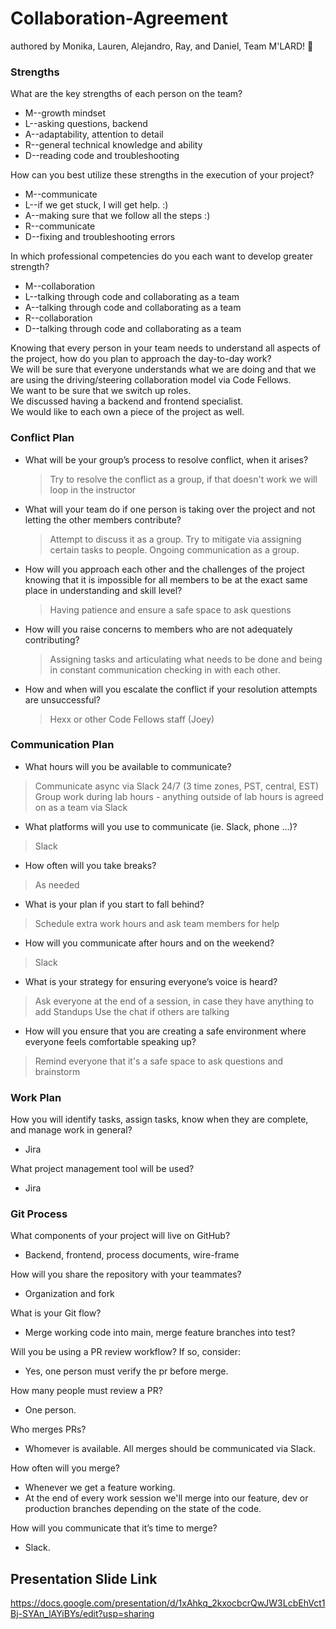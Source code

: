 # Collaboration-Agreement

authored by Monika, Lauren, Alejandro, Ray, and Daniel, Team M'LARD! 🦆

### Strengths

What are the key strengths of each person on the team?

<ul>
<li>M--growth mindset </li>
<li>L--asking questions, backend</li>
<li>A--adaptability, attention to detail </li>
<li>R--general technical knowledge and ability </li>
<li>D--reading code and troubleshooting</li>
</ul>

How can you best utilize these strengths in the execution of your project?

<ul>
<li>M--communicate </li>
<li>L--if we get stuck, I will get help. :) </li>
<li>A--making sure that we follow all the steps :) </li>
<li>R--communicate </li>
<li>D--fixing and troubleshooting errors </li>
</ul>

In which professional competencies do you each want to develop greater strength?

<ul>
<li>M--collaboration </li>
<li>L--talking through code and collaborating as a team </li>
<li>A--talking through code and collaborating as a team </li>
<li>R--collaboration </li>
<li>D--talking through code and collaborating as a team </li>
</ul>

Knowing that every person in your team needs to understand all aspects of the project, how do you plan to approach the day-to-day work?
<br>We will be sure that everyone understands what we are doing and that we are using the driving/steering collaboration model via Code Fellows.
<br>We want to be sure that we switch up roles.
<br> We discussed having a backend and frontend specialist.
<br> We would like to each own a piece of the project as well.

### Conflict Plan

- What will be your group’s process to resolve conflict, when it arises?
  > Try to resolve the conflict as a group, if that doesn't work we will loop in the instructor
- What will your team do if one person is taking over the project and not letting the other members contribute?
  > Attempt to discuss it as a group. Try to mitigate via assigning certain tasks to people. Ongoing communication as a group.
- How will you approach each other and the challenges of the project knowing that it is impossible for all members to be at the exact same place in understanding and skill level?
  > Having patience and ensure a safe space to ask questions
- How will you raise concerns to members who are not adequately contributing?
  > Assigning tasks and articulating what needs to be done and being in constant communication checking in with each other.
- How and when will you escalate the conflict if your resolution attempts are unsuccessful?
  > Hexx or other Code Fellows staff (Joey)

### Communication Plan

- What hours will you be available to communicate?
> Communicate async via Slack 24/7 (3 time zones, PST, central, EST)
> Group work during lab hours - anything outside of lab hours is agreed on as a team via Slack
- What platforms will you use to communicate (ie. Slack, phone …)?
> Slack
- How often will you take breaks?
> As needed
- What is your plan if you start to fall behind?
> Schedule extra work hours and ask team members for help
- How will you communicate after hours and on the weekend?
> Slack
- What is your strategy for ensuring everyone’s voice is heard?
> Ask everyone at the end of a session, in case they have anything to add
> Standups
> Use the chat if others are talking
- How will you ensure that you are creating a safe environment where everyone feels comfortable speaking up?
> Remind everyone that it's a safe space to ask questions and brainstorm

### Work Plan

How you will identify tasks, assign tasks, know when they are complete, and manage work in general?

- Jira

What project management tool will be used?

- Jira

### Git Process

What components of your project will live on GitHub?

- Backend, frontend, process documents, wire-frame

How will you share the repository with your teammates?

- Organization and fork

What is your Git flow?

- Merge working code into main, merge feature branches into test?

Will you be using a PR review workflow? If so, consider:

- Yes, one person must verify the pr before merge.

How many people must review a PR?

- One person.

Who merges PRs?

- Whomever is available. All merges should be communicated via Slack.

How often will you merge?

- Whenever we get a feature working.
- At the end of every work session we'll merge into our feature, dev or production branches depending on the state of the code.

How will you communicate that it’s time to merge?

- Slack.

## Presentation Slide Link

https://docs.google.com/presentation/d/1xAhkq_2kxocbcrQwJW3LcbEhVct1Bj-SYAn_lAYiBYs/edit?usp=sharing
